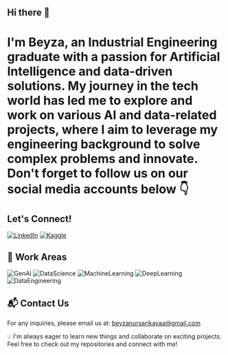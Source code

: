 ## Hi there 👋

# I'm Beyza, an Industrial Engineering graduate with a passion for Artificial Intelligence and data-driven solutions. My journey in the tech world has led me to explore and work on various AI and data-related projects, where I aim to leverage my engineering background to solve complex problems and innovate. Don't forget to follow us on our social media accounts below 👇

## Let's Connect!
[![LinkedIn](https://img.shields.io/badge/LinkedIn-blue?style=for-the-badge&logo=linkedin)]([https://linkedin.com](https://www.linkedin.com/in/beyza-nur-sarikaya/))
[![Kaggle](https://img.shields.io/badge/Kaggle-blue?style=for-the-badge&logo=kaggle)]([https://kaggle.com](https://www.kaggle.com/beyzanursarkaya))


## 🤖 Work Areas
![GenAI](https://img.shields.io/badge/GenAI-blue?style=for-the-badge)
![DataScience](https://img.shields.io/badge/DataScience-yellow?style=for-the-badge)
![MachineLearning](https://img.shields.io/badge/MachineLearning-orange?style=for-the-badge)
![DeepLearning](https://img.shields.io/badge/DeepLearning-red?style=for-the-badge)
![DataEngineering](https://img.shields.io/badge/DataEngineering-green?style=for-the-badge)


## 📬 Contact Us
For any inquiries, please email us at: [beyzanursarikayaa@gmail.com](mailto:beyzanursarikayaa@gmail.com)

💡 I'm always eager to learn new things and collaborate on exciting projects. Feel free to check out my repositories and connect with me!
